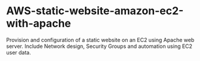 # AWS-static-website-amazon-ec2-with-apache
Provision and configuration of a static website on an EC2 using Apache web server. Include Network design, Security Groups and automation using EC2 user data.
